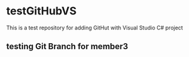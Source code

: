 # testGitHubVS
This is a test repository for adding GitHut with Visual Studio C# project

## testing Git Branch for member3

